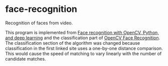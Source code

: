 # face-recognition
Recognition of faces from video.

This program is implemented from [Face recognition with OpenCV, Python, and deep learning](https://www.pyimagesearch.com/2018/06/18/face-recognition-with-opencv-python-and-deep-learning/) and the classification part of [OpenCV Face Recognition](https://www.pyimagesearch.com/2018/09/24/opencv-face-recognition/).  The classification section of the algorithm was changed because classification in the first linked site uses a one-by-one distance comparison.  This would cause the speed of matching to vary linearly with the number of candidate matches.
